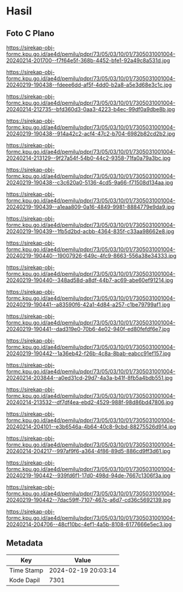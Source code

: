 # Hasil

## Foto C Plano

https://sirekap-obj-formc.kpu.go.id/ae4d/pemilu/pdpr/73/05/03/10/01/7305031001004-20240214-201700--f7f64e5f-368b-4452-bfe1-92a49c8a531d.jpg

https://sirekap-obj-formc.kpu.go.id/ae4d/pemilu/pdpr/73/05/03/10/01/7305031001004-20240219-190438--fdeee6dd-af5f-4dd0-b2a8-a5e3d68e3c1c.jpg

https://sirekap-obj-formc.kpu.go.id/ae4d/pemilu/pdpr/73/05/03/10/01/7305031001004-20240214-212735--bfd360d3-0aa3-4223-b4ec-99df0a9dbe8b.jpg

https://sirekap-obj-formc.kpu.go.id/ae4d/pemilu/pdpr/73/05/03/10/01/7305031001004-20240219-190438--914a42c2-acf4-47c2-b704-6982b82cd2b2.jpg

https://sirekap-obj-formc.kpu.go.id/ae4d/pemilu/pdpr/73/05/03/10/01/7305031001004-20240214-213129--9f27a54f-54b0-44c2-9358-71fa0a79a3bc.jpg

https://sirekap-obj-formc.kpu.go.id/ae4d/pemilu/pdpr/73/05/03/10/01/7305031001004-20240219-190438--c3c620a0-5136-4cd5-9a66-f71508d134aa.jpg

https://sirekap-obj-formc.kpu.go.id/ae4d/pemilu/pdpr/73/05/03/10/01/7305031001004-20240219-190439--a1eaa809-0a16-4849-9981-8884779e9da9.jpg

https://sirekap-obj-formc.kpu.go.id/ae4d/pemilu/pdpr/73/05/03/10/01/7305031001004-20240219-190439--1fb5d2bd-acbb-4364-835f-c33aa98662e8.jpg

https://sirekap-obj-formc.kpu.go.id/ae4d/pemilu/pdpr/73/05/03/10/01/7305031001004-20240219-190440--19007926-649c-4fc9-8663-556a38e34333.jpg

https://sirekap-obj-formc.kpu.go.id/ae4d/pemilu/pdpr/73/05/03/10/01/7305031001004-20240219-190440--348ad58d-a8df-44b7-ac69-abe60ef91214.jpg

https://sirekap-obj-formc.kpu.go.id/ae4d/pemilu/pdpr/73/05/03/10/01/7305031001004-20240219-190441--a83590f6-42a1-4d84-a257-c1be79799af1.jpg

https://sirekap-obj-formc.kpu.go.id/ae4d/pemilu/pdpr/73/05/03/10/01/7305031001004-20240219-190441--dad319e0-70b6-4e02-940f-ed80fefdf6e7.jpg

https://sirekap-obj-formc.kpu.go.id/ae4d/pemilu/pdpr/73/05/03/10/01/7305031001004-20240219-190442--1a36eb42-f26b-4c8a-8bab-eabcc91ef157.jpg

https://sirekap-obj-formc.kpu.go.id/ae4d/pemilu/pdpr/73/05/03/10/01/7305031001004-20240214-203844--a0ed31cd-29d7-4a3a-b41f-8fb5a4bdb551.jpg

https://sirekap-obj-formc.kpu.go.id/ae4d/pemilu/pdpr/73/05/03/10/01/7305031001004-20240214-213532--df7df4ea-ebd2-4529-988f-98d86bd47806.jpg

https://sirekap-obj-formc.kpu.go.id/ae4d/pemilu/pdpr/73/05/03/10/01/7305031001004-20240214-204101--e3b6546a-4b64-40c8-9cbd-88275526d914.jpg

https://sirekap-obj-formc.kpu.go.id/ae4d/pemilu/pdpr/73/05/03/10/01/7305031001004-20240214-204217--997af9f6-a364-4f86-89d5-886cd9ff3d61.jpg

https://sirekap-obj-formc.kpu.go.id/ae4d/pemilu/pdpr/73/05/03/10/01/7305031001004-20240219-190442--939fd6f1-17d0-498d-94de-7667c1306f3a.jpg

https://sirekap-obj-formc.kpu.go.id/ae4d/pemilu/pdpr/73/05/03/10/01/7305031001004-20240219-190442--7dac59ff-7107-467c-a6d7-cd36c5692139.jpg

https://sirekap-obj-formc.kpu.go.id/ae4d/pemilu/pdpr/73/05/03/10/01/7305031001004-20240214-204706--48cf10bc-4ef1-4a5b-8108-6177666e5ec3.jpg


## Metadata

| Key        | Value               |
| ---------- | ------------------- |
| Time Stamp | 2024-02-19 20:03:14 |
| Kode Dapil | 7301                |



